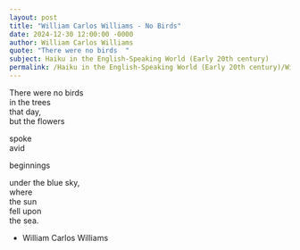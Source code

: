 ```yaml
---
layout: post
title: "William Carlos Williams - No Birds"
date: 2024-12-30 12:00:00 -0000
author: William Carlos Williams
quote: "There were no birds  "
subject: Haiku in the English-Speaking World (Early 20th century)
permalink: /Haiku in the English-Speaking World (Early 20th century)/William Carlos Williams/William Carlos Williams - No Birds
---
```


There were no birds  
in the trees  
that day,  
but the flowers  

spoke  
avid  

beginnings  

under the blue sky,  
where  
the sun  
fell upon  
the sea.

- William Carlos Williams
